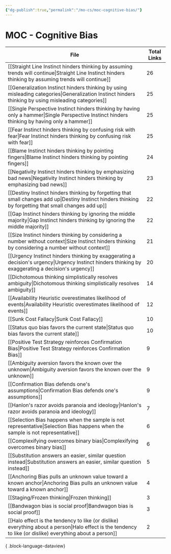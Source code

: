 ```yaml
---
{"dg-publish":true,"permalink":"/mo-cs/moc-cognitive-bias/"}
---
```


# MOC - Cognitive Bias

| File                                                                                                                                                          | Total Links |
| ------------------------------------------------------------------------------------------------------------------------------------------------------------- | ----------- |
| [[Straight Line Instinct hinders thinking by assuming trends will continue\|Straight Line Instinct hinders thinking by assuming trends will continue]]     | 26          |
| [[Generalization Instinct hinders thinking by using misleading categories\|Generalization Instinct hinders thinking by using misleading categories]]       | 25          |
| [[Single Perspective Instinct hinders thinking by having only a hammer\|Single Perspective Instinct hinders thinking by having only a hammer]]             | 25          |
| [[Fear Instinct hinders thinking by confusing risk with fear\|Fear Instinct hinders thinking by confusing risk with fear]]                                 | 25          |
| [[Blame Instinct hinders thinking by pointing fingers\|Blame Instinct hinders thinking by pointing fingers]]                                               | 24          |
| [[Negativity Instinct hinders thinking by emphasizing bad news\|Negativity Instinct hinders thinking by emphasizing bad news]]                             | 23          |
| [[Destiny Instinct hinders thinking by forgetting that small changes add up\|Destiny Instinct hinders thinking by forgetting that small changes add up]]   | 22          |
| [[Gap Instinct hinders thinking by ignoring the middle majority\|Gap Instinct hinders thinking by ignoring the middle majority]]                           | 22          |
| [[Size Instinct hinders thinking by considering a number without context\|Size Instinct hinders thinking by considering a number without context]]         | 21          |
| [[Urgency Instinct hinders thinking by exaggerating a decision's urgency\|Urgency Instinct hinders thinking by exaggerating a decision's urgency]]         | 20          |
| [[Dichotomous thinking simplistically resolves ambiguity\|Dichotomous thinking simplistically resolves ambiguity]]                                         | 14          |
| [[Availability Heuristic overestimates likelihood of events\|Availability Heuristic overestimates likelihood of events]]                                   | 12          |
| [[Sunk Cost Fallacy\|Sunk Cost Fallacy]]                                                                                                                   | 10          |
| [[Status quo bias favors the current state\|Status quo bias favors the current state]]                                                                     | 10          |
| [[Positive Test Strategy reinforces Confirmation Bias\|Positive Test Strategy reinforces Confirmation Bias]]                                               | 9           |
| [[Ambiguity aversion favors the known over the unknown\|Ambiguity aversion favors the known over the unknown]]                                             | 9           |
| [[Confirmation Bias defends one's assumptions\|Confirmation Bias defends one's assumptions]]                                                               | 9           |
| [[Hanlon's razor avoids paranoia and ideology\|Hanlon's razor avoids paranoia and ideology]]                                                               | 7           |
| [[Selection Bias happens when the sample is not representative\|Selection Bias happens when the sample is not representative]]                             | 6           |
| [[Complexifying overcomes binary bias\|Complexifying overcomes binary bias]]                                                                               | 6           |
| [[Substitution answers an easier, similar question instead\|Substitution answers an easier, similar question instead]]                                     | 5           |
| [[Anchoring Bias pulls an unknown value toward a known anchor\|Anchoring Bias pulls an unknown value toward a known anchor]]                               | 4           |
| [[Staging/Frozen thinking\|Frozen thinking]]                                                                                                               | 3           |
| [[Bandwagon bias is social proof\|Bandwagon bias is social proof]]                                                                                         | 3           |
| [[Halo effect is the tendency to like (or dislike) everything about a person\|Halo effect is the tendency to like (or dislike) everything about a person]] | 2           |

{ .block-language-dataview}
